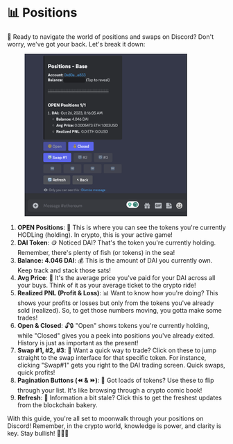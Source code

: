 # 📊 Positions

🌌 Ready to navigate the world of positions and swaps on Discord? Don't worry, we've got your back. Let's break it down:



<figure><img src="../.gitbook/assets/Screenshot 2023-10-26 at 16.33.03.png" alt="" width="375"><figcaption></figcaption></figure>

1. **OPEN Positions**: 🧐 This is where you can see the tokens you're currently HODLing (holding). In crypto, this is your active game!
2. **DAI Token**: 🪙 Noticed DAI? That's the token you're currently holding. Remember, there's plenty of fish (or tokens) in the sea!
3. **Balance: 4.046 DAI**: 💰 This is the amount of DAI you currently own. Keep track and stack those sats!
4. **Avg Price**: 💸 It's the average price you've paid for your DAI across all your buys. Think of it as your average ticket to the crypto ride!
5. **Realized PNL (Profit & Loss)**: 📊 Want to know how you're doing? This shows your profits or losses but only from the tokens you've already sold (realized). So, to get those numbers moving, you gotta make some trades!
6. **Open & Closed**: 🔓🔒 "Open" shows tokens you're currently holding, while "Closed" gives you a peek into positions you've already exited. History is just as important as the present!
7. **Swap #1, #2, #3**: 🔀 Want a quick way to trade? Click on these to jump straight to the swap interface for that specific token. For instance, clicking "Swap#1" gets you right to the DAI trading screen. Quick swaps, quick profits!
8. **Pagination Buttons (⏪ & ⏩)**: 📖 Got loads of tokens? Use these to flip through your list. It's like browsing through a crypto comic book!
9. **Refresh**: 🔄 Information a bit stale? Click this to get the freshest updates from the blockchain bakery.

With this guide, you're all set to moonwalk through your positions on Discord! Remember, in the crypto world, knowledge is power, and clarity is key. Stay bullish! 🐂💥🚀
